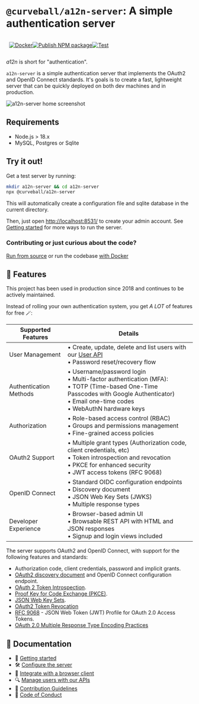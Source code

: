 `@curveball/a12n-server`: A simple authentication server
==================
<span style="display: flex; justify-content: start; padding: 0 0.5rem;">

[![Docker](https://github.com/curveball/a12n-server/actions/workflows/docker-publish.yml/badge.svg)](https://github.com/curveball/a12n-server/actions/workflows/docker-publish.yml)

[![Publish NPM package](https://github.com/curveball/a12n-server/actions/workflows/npm-publish.yml/badge.svg)](https://github.com/curveball/a12n-server/actions/workflows/npm-publish.yml)

[![Test](https://github.com/curveball/a12n-server/actions/workflows/test.yml/badge.svg)](https://github.com/curveball/a12n-server/actions/workflows/test.yml)

</span>

*a12n* is short for "authentication".

`a12n-server` is a simple authentication server that implements the OAuth2 and OpenID Connect standards.
It's goals is to create a fast, lightweight server that can be quickly deployed on both dev machines and
in production.

![a12n-server home screenshot](https://raw.githubusercontent.com/curveball/a12n-server/master/docs/screenshot-0.27.png)

Requirements
------------

* Node.js > 18.x
* MySQL, Postgres or Sqlite

Try it out!
-----------

Get a test server by running:

```sh
mkdir a12n-server && cd a12n-server
npx @curveball/a12n-server
```

This will automatically create a configuration file and sqlite database in the
current directory.

Then, just open [http://localhost:8531/](http://localhost:8531/) to create your admin account. 
See [Getting started](/docs/getting-started.md) for more ways to run the server.

### Contributing or just curious about the code?

[Run from source](/docs/getting-started.md#running-from-source-locally) or run the codebase [with Docker](/docs/getting-started.md#running-with-docker-compose)

🍭 Features
-----------

This project has been used in production since 2018 and continues to be actively maintained. 

Instead of rolling your own authentication system, you get *A LOT* of features for free 🪄:

| Supported Features | Details |
|---------|-------------|
| User Management | • Create, update, delete and list users with our [User API](/docs/user-api.md)<br>• Password reset/recovery flow |
| Authentication Methods | • Username/password login<br>• Multi-factor authentication (MFA): <br>• TOTP (Time-based One-Time Passcodes with Google Authenticator)<br>• Email one-time codes<br>• WebAuthN hardware keys |
| Authorization | • Role-based access control (RBAC)<br>• Groups and permissions management<br>• Fine-grained access policies |
| OAuth2 Support | • Multiple grant types (Authorization code, client credentials, etc)<br>• Token introspection and revocation<br>• PKCE for enhanced security<br>• JWT access tokens (RFC 9068) |
| OpenID Connect | • Standard OIDC configuration endpoints<br>• Discovery document<br>• JSON Web Key Sets (JWKS)<br>• Multiple response types |
| Developer Experience | • Browser-based admin UI<br>• Browsable REST API with HTML and JSON responses <br>• Signup and login views included


The server supports OAuth2 and OpenID Connect, with support for the following features and standards:

* Authorization code, client credentials, password and implicit grants.
* [OAuth2 discovery document][1] and OpenID Connect configuration endpoint.
* [OAuth 2 Token Introspection][2].
* [Proof Key for Code Exchange (PKCE)][3].
* [JSON Web Key Sets][4].
* [OAuth2 Token Revocation][5]
* [RFC 9068][7] - JSON Web Token (JWT) Profile for OAuth 2.0 Access Tokens.
* [OAuth 2.0 Multiple Response Type Encoding Practices](https://openid.net/specs/oauth-v2-multiple-response-types-1_0.html)


📂 Documentation
-------------
- 🚀 [Getting started](/docs/getting-started.md)
- 🛠️ [Configure the server](/docs/server-settings.md)
- 🔗 [Integrate with a browser client](/docs/integration.md)
- 🔍 [Manage users with our APIs](/docs/user-api.md)
- 📝 [Contribution Guidelines](/.github/CONTRIBUTING.md)
- 📰 [Code of Conduct](/.github/CODE_OF_CONDUCT.md)


[1]: https://tools.ietf.org/html/rfc8414 "OAuth 2.0 Authorization Server Metadata"
[2]: https://tools.ietf.org/html/rfc7662 "OAuth 2 Token Introspection"
[3]: https://tools.ietf.org/html/rfc7636 "Proof Key for Code Exchange by OAuth Public Clients"
[4]: https://auth0.com/docs/secure/tokens/json-web-tokens/json-web-key-sets
[5]: https://datatracker.ietf.org/doc/html/rfc7009
[6]: https://datatracker.ietf.org/doc/html/rfc8959
[7]: https://www.rfc-editor.org/rfc/rfc9068 "JSON Web Token (JWT) Profile for OAuth 2.0 Access Tokens"
